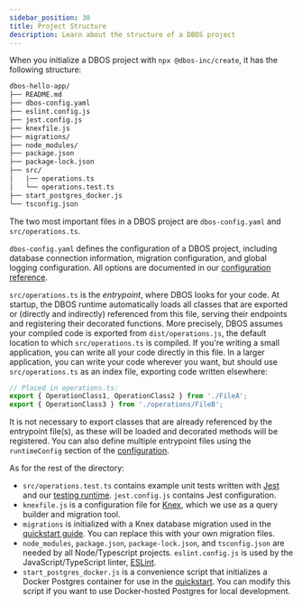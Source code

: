 ```yaml
---
sidebar_position: 30
title: Project Structure
description: Learn about the structure of a DBOS project
---
```


When you initialize a DBOS project with `npx @dbos-inc/create`, it has the following structure:

```bash
dbos-hello-app/
├── README.md
├── dbos-config.yaml
├── eslint.config.js
├── jest.config.js
├── knexfile.js
├── migrations/
├── node_modules/
├── package.json
├── package-lock.json
├── src/
│   |── operations.ts
│   └── operations.test.ts
├── start_postgres_docker.js
└── tsconfig.json
```

The two most important files in a DBOS project are `dbos-config.yaml` and `src/operations.ts`.

`dbos-config.yaml` defines the configuration of a DBOS project, including database connection information, migration configuration, and global logging configuration.
All options are documented in our [configuration reference](../reference/configuration).

`src/operations.ts` is the _entrypoint_, where DBOS looks for your code.
At startup, the DBOS runtime automatically loads all classes that are exported or (directly and indirectly) referenced from this file, serving their endpoints and registering their decorated functions.
More precisely, DBOS assumes your compiled code is exported from `dist/operations.js`, the default location to which `src/operations.ts` is compiled.
If you're writing a small application, you can write all your code directly in this file.
In a larger application, you can write your code wherever you want, but should use `src/operations.ts` as an index file, exporting code written elsewhere:
```typescript
// Placed in operations.ts:
export { OperationClass1, OperationClass2 } from './FileA';
export { OperationClass3 } from './operations/FileB';
```
It is not necessary to export classes that are already referenced by the entrypoint file(s), as these will be loaded and decorated methods will be registered.
You can also define multiple entrypoint files using the `runtimeConfig` section of the [configuration](../reference/configuration#runtime).

As for the rest of the directory:

- `src/operations.test.ts` contains example unit tests written with [Jest](https://jestjs.io/) and our [testing runtime](../tutorials/testing-tutorial.md). `jest.config.js` contains Jest configuration.
- `knexfile.js` is a configuration file for [Knex](https://knexjs.org), which we use as a query builder and migration tool.
- `migrations` is initialized with a Knex database migration used in the [quickstart guide](../../getting-started/quickstart).  You can replace this with your own migration files.
- `node_modules`, `package.json`, `package-lock.json`, and `tsconfig.json` are needed by all Node/Typescript projects. `eslint.config.js` is used by the JavaScript/TypeScript linter, [ESLint](https://eslint.org/).
- `start_postgres_docker.js` is a convenience script that initializes a Docker Postgres container for use in the [quickstart](../../getting-started/quickstart). You can modify this script if you want to use Docker-hosted Postgres for local development.
